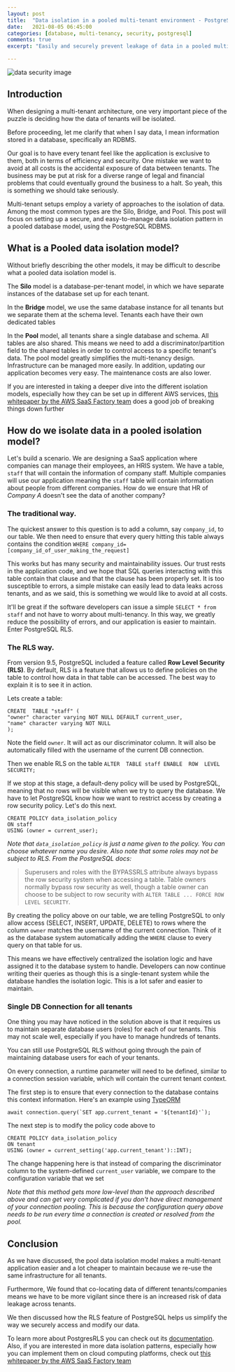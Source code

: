 ```yaml
---  
layout: post  
title:  "Data isolation in a pooled multi-tenant environment - PostgreSQL RLS"  
date:   2021-08-05 06:45:00  
categories: [database, multi-tenancy, security, postgresql]  
comments: true  
excerpt: "Easily and securely prevent leakage of data in a pooled multi-tenant setup"

---
```

![data security image](https://cdn.pixabay.com/photo/2017/03/23/12/56/security-2168233_1280.jpg)

Introduction
------------  

When designing a multi-tenant architecture, one very important piece of the puzzle is deciding how the data of tenants will be isolated.

Before proceeding, let me clarify that when I say data, I mean information stored in a database, specifically an RDBMS.

Our goal is to have every tenant feel like the application is exclusive to them, both in terms of efficiency and security. One mistake we want to avoid at all costs is the accidental exposure of data between tenants. The business may be put at risk for a diverse range of legal and financial problems that could eventually ground the business to a halt. So yeah, this is something we should take seriously.

Multi-tenant setups employ a variety of approaches to the isolation of data. Among the most common types are the Silo, Bridge, and Pool. This post will focus on setting up a secure, and easy-to-manage data isolation pattern in a pooled database model, using the PostgreSQL RDBMS.

What is a Pooled data isolation model?
--------------------------------------------------------------
Without briefly describing the other models, it may be difficult to describe what a pooled data isolation model is.

The **Silo** model is a database-per-tenant model, in which we have separate instances of the database set up for each tenant.

In the **Bridge** model, we use the same database instance for all tenants but we separate them at the schema level. Tenants each have their own dedicated tables

In the **Pool** model, all tenants share a single database and schema. All tables are also shared. This means we need to add a discriminator/partition field to the shared tables in order to control access to a specific tenant's data. The pool model greatly simplifies the multi-tenancy design. Infrastructure can be managed more easily. In addition, updating our application becomes very easy. The maintenance costs are also lower.

If you are interested in taking a deeper dive into the different isolation models, especially how they can be set up in different AWS services, [this whitepaper by the AWS SaaS Factory team](https://d1.awsstatic.com/whitepapers/Multi_Tenant_SaaS_Storage_Strategies.pdf) does a good job of breaking things down further

How do we isolate data in a pooled isolation model?
--------------------------------------------------------------
Let's build a scenario. We are designing a SaaS application where companies can manage their employees, an HRIS system. We have a table, `staff` that will contain the information of company staff. Multiple companies will use our application meaning the `staff`  table will contain information about people from different companies. How do we ensure that HR of *Company A* doesn't see the data of another company?

### The traditional way.
The quickest answer to this question is to add a column, say `company_id`, to our table. We then need to ensure that every query hitting this table always contains the condition `WHERE company_id=[company_id_of_user_making_the_request]`

This works but has many security and maintainability issues. Our trust rests in the application code, and we hope that SQL queries interacting with this table contain that clause and that the clause has been properly set. It is too susceptible to errors, a simple mistake can easily lead to data leaks across tenants, and as we said, this is something we would like to avoid at all costs.

It'll be great if the software developers can issue a simple `SELECT * from staff`
and not have to worry about multi-tenancy. In this way, we greatly reduce the possibility of errors, and our application is easier to maintain. Enter PostgreSQL RLS.

### The RLS way.
From version 9.5, PostgreSQL included a feature called **Row Level Security (RLS)**. By default, RLS is a feature that allows us to define policies on the table to control how data in that table can be accessed. The best way to explain it is to see it in action.

Lets create a table:

    CREATE  TABLE "staff" ( 
    "owner" character varying NOT NULL DEFAULT current_user, 
    "name" character varying NOT NULL
    );

Note the field `owner`. It will act as our discriminator column. It will also be automatically filled with the username of the current DB connection.

Then we enable RLS on the table
``ALTER  TABLE staff ENABLE  ROW  LEVEL SECURITY;``

If we stop at this stage, a default-deny policy will be used by PostgreSQL, meaning that no rows will be visible when we try to query the database.
We have to let PostgreSQL know how we want to restrict access by creating a row security policy. Let's do this next.

    CREATE POLICY data_isolation_policy 
    ON staff  
    USING (owner = current_user);

*Note that `data_isolation_policy` is just a name given to the policy. You can choose whatever name you desire.* *Also note that some roles may not be subject to RLS. From the PostgreSQL docs:*

> Superusers and roles with the BYPASSRLS attribute always bypass the row security system when accessing a table. Table owners normally bypass row security as well, though a table owner can choose to be subject to row security with ``ALTER TABLE ... FORCE ROW LEVEL SECURITY``.

By creating the policy above on our table, we are telling PostgreSQL to only allow access (SELECT, INSERT, UPDATE, DELETE) to rows where the column `owner` matches the username of the current connection. Think of it as the database system automatically adding the `WHERE` clause to every query on that table for us.

This means we have effectively centralized the isolation logic and have assigned it to the database system to handle. Developers can now continue writing their queries as though this is a single-tenant system while the database handles the isolation logic. This is a lot safer and easier to maintain.

### Single DB Connection for all tenants
One thing you may have noticed in the solution above is that it requires us to maintain separate database users (roles) for each of our tenants. This may not scale well, especially if you have to manage hundreds of tenants.

You can still use PostgreSQL RLS without going through the pain of maintaining database users for each of your tenants.

On every connection, a runtime parameter will need to be defined, similar to a connection session variable, which will contain the current tenant context.

The first step is to ensure that every connection to the database contains this context information. Here's an example using [TypeORM](https://github.com/typeorm/typeorm)

    await connection.query(`SET app.current_tenant = '${tenantId}'`);

The next step is to modify the policy code above to

    CREATE POLICY data_isolation_policy 
    ON tenant 
    USING (owner = current_setting('app.current_tenant')::INT);

The change happening here is that instead of comparing the discriminator column to the system-defined `current_user` variable, we compare to the configuration variable that we set

*Note that this method gets more low-level than the approach described above and can get very complicated if you don't have direct management of your connection pooling. This is because the configuration query above needs to be run every time a connection is created or resolved from the pool.*

## Conclusion
As we have discussed, the pool data isolation model makes a multi-tenant application easier and a lot cheaper to maintain because we re-use the same infrastructure for all tenants.

Furthermore, We found that co-locating data of different tenants/companies means we have to be more vigilant since there is an increased risk of data leakage across tenants.

We then discussed how the RLS feature of PostgreSQL helps us simplify the way we securely access and modify our data.

To learn more about PostgresRLS you can check out its [documentation](https://www.postgresql.org/docs/9.5/ddl-rowsecurity.html).
Also, if you are interested in more data isolation patterns, especially how you can implement them on cloud computing platforms, check out [this whitepaper by the AWS SaaS Factory team](https://d1.awsstatic.com/whitepapers/Multi_Tenant_SaaS_Storage_Strategies.pdf)
